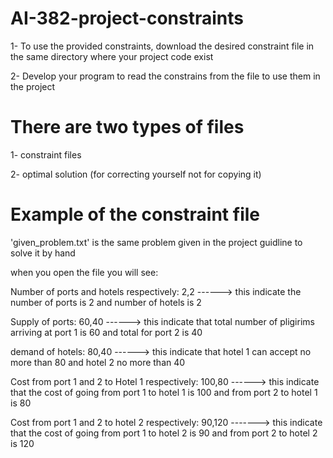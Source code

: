 # AI-382-project-constraints
1- To use the provided constraints, download the desired constraint file in the same directory where your project code exist

2- Develop your program to read the constrains from the file to use them in the project

# There are two types of files
1- constraint files

2- optimal solution (for correcting yourself not for copying it)

# Example of the constraint file 
'given_problem.txt' is the same problem given in the project guidline to solve it by hand

when you open the file you will see:

Number of ports and hotels respectively: 2,2             ------> this indicate the number of ports is 2 and number of hotels is 2

Supply of ports: 60,40                                   ------> this indicate that total number of pligirims arriving at port 1 is 60 and total for port 2 is 40

demand of hotels: 80,40                                 ------> this indicate that hotel 1 can accept no more than 80 and hotel 2 no more than 40

Cost from port 1 and 2 to Hotel 1 respectively: 100,80      ------> this indicate that the cost of going from port 1 to hotel 1 is 100 and from port 2 to hotel 1 is 80

Cost from port 1 and 2 to hotel 2 respectively: 90,120      -------> this indicate that the cost of going from port 1 to hotel 2 is 90 and from port 2 to hotel 2 is 120

